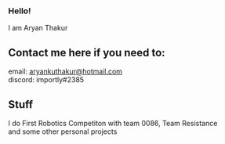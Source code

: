 ### Hello!
I am Aryan Thakur

## Contact me here if you need to:
email: aryankuthakur@hotmail.com  
discord: importly#2385  

## Stuff 
I do First Robotics Competiton with team 0086, Team Resistance  
and some other personal projects
